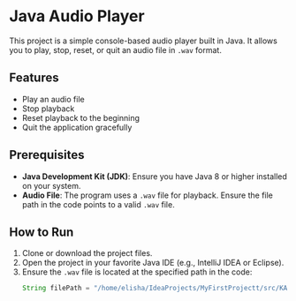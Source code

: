 # Java Audio Player

This project is a simple console-based audio player built in Java. It allows you to play, stop, reset, or quit an audio file in `.wav` format.

## Features

- Play an audio file
- Stop playback
- Reset playback to the beginning
- Quit the application gracefully

## Prerequisites

- **Java Development Kit (JDK)**: Ensure you have Java 8 or higher installed on your system.
- **Audio File**: The program uses a `.wav` file for playback. Ensure the file path in the code points to a valid `.wav` file.

## How to Run

1. Clone or download the project files.
2. Open the project in your favorite Java IDE (e.g., IntelliJ IDEA or Eclipse).
3. Ensure the `.wav` file is located at the specified path in the code:
   ```java
   String filePath = "/home/elisha/IdeaProjects/MyFirstProjectt/src/KAMA SI MZIKI - FLEVA ALKEE (official video).wav";
